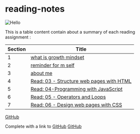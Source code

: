 # reading-notes
![Hello](https://upload.wikimedia.org/wikipedia/commons/thumb/d/d9/Hello_%28yellow%29.svg/1200px-Hello_%28yellow%29.svg.png)

This is a table content contain about a summary of each reading assignment :

|Section|Title|
|-------|-----|
|1      |[what is growth mindset](file1.md)
|2      |[reminder for m self](file2.md)
|3      |[about me](file3.md)
|4      |[Read: 03 - Structure web pages with HTML](read03.md)|
|5      |[Read: 04-Programming with JavaScript](read04.md)|
|6      |[Read: 05 - Operators and Loops](read05.md)
|7      |[Read: 06 -  Design web pages with CSS](read06.md)

[GitHub](https://github.com/)

Complete with a link to [GitHub](https://github.com/)
[GitHub](https://github.com/)